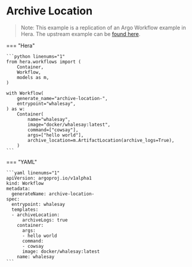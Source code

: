 # Archive Location

> Note: This example is a replication of an Argo Workflow example in Hera. The upstream example can be [found here](https://github.com/argoproj/argo-workflows/blob/master/examples/archive-location.yaml).




=== "Hera"

    ```python linenums="1"
    from hera.workflows import (
        Container,
        Workflow,
        models as m,
    )

    with Workflow(
        generate_name="archive-location-",
        entrypoint="whalesay",
    ) as w:
        Container(
            name="whalesay",
            image="docker/whalesay:latest",
            command=["cowsay"],
            args=["hello world"],
            archive_location=m.ArtifactLocation(archive_logs=True),
        )
    ```

=== "YAML"

    ```yaml linenums="1"
    apiVersion: argoproj.io/v1alpha1
    kind: Workflow
    metadata:
      generateName: archive-location-
    spec:
      entrypoint: whalesay
      templates:
      - archiveLocation:
          archiveLogs: true
        container:
          args:
          - hello world
          command:
          - cowsay
          image: docker/whalesay:latest
        name: whalesay
    ```

